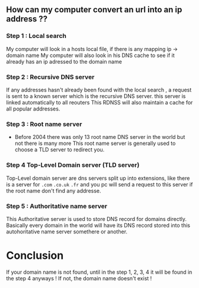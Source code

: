 ## How can my computer convert an url into an ip address ??

### Step 1 : Local search
My computer will look in a hosts local file, if there is any mapping ip -> domain name
My computer will also look in his DNS cache to see if it already has an ip adressed to the domain name
### Step 2 : Recursive DNS server
If any addresses hasn't already been found with the local search , a request is sent to a known server which is the recursive DNS server. this server is linked automatically to all reouters
This RDNSS will also maintain a cache for all popular addresses.

### Step 3 : Root name server
- Before 2004 there was only 13 root name DNS server in the world but not there is many more
This root name server is generally used to choose a TLD server to redirect you.
### Step 4 Top-Level Domain server (TLD server)
Top-Level domain server are dns servers split up into extensions, like there is a server for `.com` `.co.uk` `.fr` and you pc will send a request to this server if the root name don't find any addresse.

### Step 5 : Authoritative name server
This Authoritative server is used to store DNS record for domains directly.
Basically every domain in the world will have its DNS record stored into this autohoritative name server somethere or another.

# Conclusion
If your domain name is not found, until in the step 1, 2, 3, 4 it will be found in the step 4 anyways !
If not, the domain name doesn't exist !